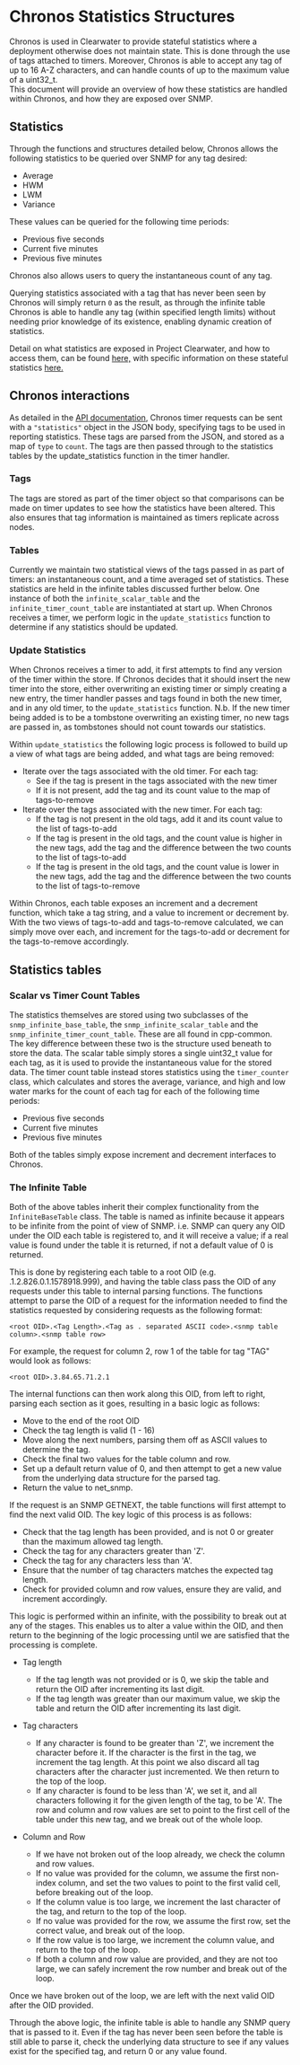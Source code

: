 # Chronos Statistics Structures

Chronos is used in Clearwater to provide stateful statistics where a deployment otherwise does not maintain state. This is done through the use of tags attached to timers. Moreover, Chronos is able to accept any tag of up to 16 A-Z characters, and can handle counts of up to the maximum value of a uint32_t.  
This document will provide an overview of how these statistics are handled within Chronos, and how they are exposed over SNMP.

## Statistics

Through the functions and structures detailed below, Chronos allows the following statistics to be queried over SNMP for any tag desired:

* Average
* HWM
* LWM
* Variance

These values can be queried for the following time periods:

* Previous five seconds
* Current five minutes
* Previous five minutes

Chronos also allows users to query the instantaneous count of any tag.

Querying statistics associated with a tag that has never been seen by Chronos will simply return `0` as the result, as through the infinite table Chronos is able to handle any tag (within specified length limits) without needing prior knowledge of its existence, enabling dynamic creation of statistics.

Detail on what statistics are exposed in Project Clearwater, and how to access them, can be found [here,](https://clearwater.readthedocs.org/en/stable/Clearwater_SNMP_Statistics/index.html) with specific information on these stateful statistics [here.](https://clearwater.readthedocs.org/en/stable/Clearwater_Stateful_Statistics/index.html)

## Chronos interactions

As detailed in the [API documentation](api.md), Chronos timer requests can be sent with a `"statistics"` object in the JSON body, specifying tags to be used in reporting statistics. These tags are parsed from the JSON, and stored as a map of `type` to `count`. The tags are then passed through to the statistics tables by the update_statistics function in the timer handler.

### Tags

The tags are stored as part of the timer object so that comparisons can be made on timer updates to see how the statistics have been altered. This also ensures that tag information is maintained as timers replicate across nodes.

### Tables 

Currently we maintain two statistical views of the tags passed in as part of timers: an instantaneous count, and a time averaged set of statistics. These statistics are held in the infinite tables discussed further below. One instance of both the `infinite_scalar_table` and the `infinite_timer_count_table` are instantiated at start up. When Chronos receives a timer, we perform logic in the `update_statistics` function to determine if any statistics should be updated.

### Update Statistics 

When Chronos receives a timer to add, it first attempts to find any version of the timer within the store. If Chronos decides that it should insert the new timer into the store, either overwriting an existing timer or simply creating a new entry, the timer handler passes and tags found in both the new timer, and in any old timer, to the `update_statistics` function. N.b. If the new timer being added is to be a tombstone overwriting an existing timer, no new tags are passed in, as tombstones should not count towards our statistics.

Within `update_statistics` the following logic process is followed to build up a view of what tags are being added, and what tags are being removed:

* Iterate over the tags associated with the old timer. For each tag:
  * See if the tag is present in the tags associated with the new timer
  * If it is not present, add the tag and its count value to the map of tags-to-remove
* Iterate over the tags associated with the new timer. For each tag:
  * If the tag is not present in the old tags, add it and its count value to the list of tags-to-add
  * If the tag is present in the old tags, and the count value is higher in the new tags, add the tag and the difference between the two counts to the list of tags-to-add
  * If the tag is present in the old tags, and the count value is lower in the new tags, add the tag and the difference between the two counts to the list of tags-to-remove

Within Chronos, each table exposes an increment and a decrement function, which take a tag string, and a value to increment or decrement by. With the two views of tags-to-add and tags-to-remove calculated, we can simply move over each, and increment for the tags-to-add or decrement for the tags-to-remove accordingly.

## Statistics tables

### Scalar vs Timer Count Tables

The statistics themselves are stored using two subclasses of the `snmp_infinite_base_table`, the `snmp_infinite_scalar_table` and the `snmp_infinite_timer_count_table`. These are all found in cpp-common.  
The key difference between these two is the structure used beneath to store the data. The scalar table simply stores a single uint32_t value for each tag, as it is used to provide the instantaneous value for the stored data. The timer count table instead stores statistics using the `timer_counter` class, which calculates and stores the average, variance, and high and low water marks for the count of each tag for each of the following time periods:

* Previous five seconds
* Current five minutes
* Previous five minutes

Both of the tables simply expose increment and decrement interfaces to Chronos.

### The Infinite Table

Both of the above tables inherit their complex functionality from the `InfiniteBaseTable` class. The table is named as infinite because it appears to be infinite from the point of view of SNMP. i.e. SNMP can query any OID under the OID each table is registered to, and it will receive a value; if a real value is found under the table it is returned, if not a default value of 0 is returned.

This is done by registering each table to a root OID (e.g. .1.2.826.0.1.1578918.999), and having the table class pass the OID of any requests under this table to internal parsing functions. The functions attempt to parse the OID of a request for the information needed to find the statistics requested by considering requests as the following format:

`<root OID>.<Tag Length>.<Tag as . separated ASCII code>.<snmp table column>.<snmp table row>`

For example, the request for column 2, row 1 of the table for tag "TAG" would look as follows:

`<root OID>.3.84.65.71.2.1`

The internal functions can then work along this OID, from left to right, parsing each section as it goes, resulting in a basic logic as follows:

* Move to the end of the root OID
* Check the tag length is valid (1 - 16)
* Move along the next <tag length> numbers, parsing them off as ASCII values to determine the tag.
* Check the final two values for the table column and row.
* Set up a default return value of 0, and then attempt to get a new value from the underlying data structure for the parsed tag.
* Return the value to net_snmp.

If the request is an SNMP GETNEXT, the table functions will first attempt to find the next valid OID. The key logic of this process is as follows:

* Check that the tag length has been provided, and is not 0 or greater than the maximum allowed tag length.
* Check the tag for any characters greater than 'Z'.
* Check the tag for any characters less than 'A'.
* Ensure that the number of tag characters matches the expected tag length.
* Check for provided column and row values, ensure they are valid, and increment accordingly.

This logic is performed within an infinite, with the possibility to break out at any of the stages. This enables us to alter a value within the OID, and then return to the beginning of the logic processing until we are satisfied that the processing is complete.

* Tag length
  * If the tag length was not provided or is 0, we skip the table and return the OID after incrementing its last digit.
  * If the tag length was greater than our maximum value, we skip the table and return the OID after incrementing its last digit.

* Tag characters
  * If any character is found to be greater than 'Z', we increment the character before it. If the character is the first in the tag, we increment the tag length. At this point we also discard all tag characters after the character just incremented. We then return to the top of the loop.
  * If any character is found to be less than 'A', we set it, and all characters following it for the given length of the tag, to be 'A'. The row and column and row values are set to point to the first cell of the table under this new tag, and we break out of the whole loop.

* Column and Row
  * If we have not broken out of the loop already, we check the column and row values.
  * If no value was provided for the column, we assume the first non-index column, and set the two values to point to the first valid cell, before breaking out of the loop.
  * If the column value is too large, we increment the last character of the tag, and return to the top of the loop.
  * If no value was provided for the row, we assume the first row, set the correct value, and break out of the loop.
  * If the row value is too large, we increment the column value, and return to the top of the loop.
  * If both a column and row value are provided, and they are not too large, we can safely increment the row number and break out of the loop.

Once we have broken out of the loop, we are left with the next valid OID after the OID provided.

Through the above logic, the infinite table is able to handle any SNMP query that is passed to it. Even if the tag has never been seen before the table is still able to parse it, check the underlying data structure to see if any values exist for the specified tag, and return 0 or any value found. 
